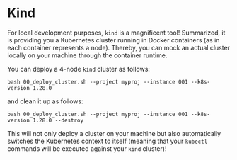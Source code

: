 # Kind

For local development purposes, `kind` is a magnificent tool! Summarized, it is providing you a Kubernetes cluster running in Docker containers (as in each container represents a node). Thereby, you can mock an actual cluster locally on your machine through the container runtime.

You can deploy a 4-node `kind` cluster as follows:

```shell
bash 00_deploy_cluster.sh --project myproj --instance 001 --k8s-version 1.28.0
```

and clean it up as follows:

```shell
bash 00_deploy_cluster.sh --project myproj --instance 001 --k8s-version 1.28.0 --destroy
```

This will not only deploy a cluster on your machine but also automatically switches the Kubernetes context to itself (meaning that your `kubectl` commands will be executed against your `kind` cluster)!
